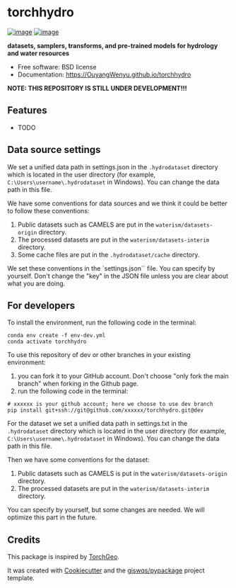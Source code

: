 <!--
 * @Author: Wenyu Ouyang
 * @Date: 2022-05-28 17:46:32
 * @LastEditTime: 2023-12-15 17:00:20
 * @LastEditors: Wenyu Ouyang
 * @Description: README for torchhydro
 * @FilePath: /torchhydro/README.md
 * Copyright (c) 2021-2022 Wenyu Ouyang. All rights reserved.
-->
# torchhydro


[![image](https://img.shields.io/pypi/v/torchhydro.svg)](https://pypi.python.org/pypi/torchhydro)
[![image](https://img.shields.io/conda/vn/conda-forge/torchhydro.svg)](https://anaconda.org/conda-forge/torchhydro)


**datasets, samplers, transforms, and pre-trained models for hydrology and water resources**


-   Free software: BSD license
-   Documentation: https://OuyangWenyu.github.io/torchhydro  

**NOTE: THIS REPOSITORY IS **STILL UNDER **DEVELOPMENT**!!!****  

## Features

-   TODO

## Data source settings

We set a unified data path in settings.json in the `.hydrodataset` directory which is located in the user directory (for example, `C:\Users\username\.hydrodataset` in Windows). You can change the data path in this file.

We have some conventions for data sources and we think it could be better to follow these conventions:

1. Public datasets such as CAMELS are put in the `waterism/datasets-origin` directory.
2. The processed datasets are put in the `waterism/datasets-interim` directory.
3. Some cache files are put in the `.hydrodataset/cache` directory.

We set these conventions in the `settings.json`` file. You can specify by yourself. Don't change the "key" in the JSON file unless you are clear about what you are doing.

## For developers

To install the environment, run the following code in the terminal:

```Shell
conda env create -f env-dev.yml
conda activate torchhydro
```

To use this repository of dev or other branches in your existing environment:

1. you can fork it to your GitHub account. Don't choose "only fork the main branch" when forking in the Github page.
2. run the following code in the terminal:

```Shell
# xxxxxx is your github account; here we choose to use dev branch
pip install git+ssh://git@github.com/xxxxxx/torchhydro.git@dev
```

For the dataset we set a unified data path in settings.txt in the `.hydrodataset` directory which is located in the user directory (for example, `C:\Users\username\.hydrodataset` in Windows). You can change the data path in this file.

Then we have some conventions for the dataset:

1. Public datasets such as CAMELS is put in the `waterism/datasets-origin` directory.
2. The processed datasets are put in the `waterism/datasets-interim` directory.

You can specify by yourself, but some changes are needed. We will optimize this part in the future.

## Credits

This package is inspired by [TorchGeo](https://torchgeo.readthedocs.io/en/stable/).

It was created with [Cookiecutter](https://github.com/cookiecutter/cookiecutter) and the [giswqs/pypackage](https://github.com/giswqs/pypackage) project template.
